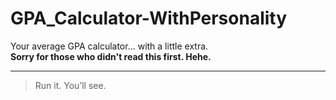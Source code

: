 # GPA_Calculator-WithPersonality

Your average GPA calculator... with a little extra.  
**Sorry for those who didn't read this first. Hehe.**

---

> Run it. You’ll see.
